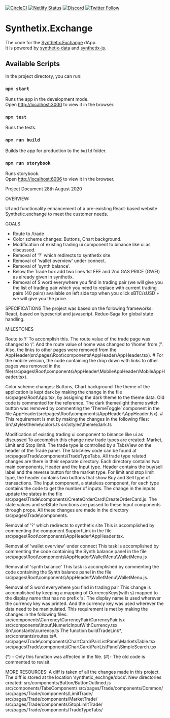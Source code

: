 [![CircleCI](https://circleci.com/gh/Synthetixio/synthetix-exchange.svg?style=svg&circle-token=fd3dc3a4369c1e281e05262f695d59f94cf5340f)](https://circleci.com/gh/Synthetixio/synthetix-exchange) [![Netlify Status](https://api.netlify.com/api/v1/badges/36a95f47-4d7c-4fd2-be00-fc28fa5822e9/deploy-status)](https://app.netlify.com/sites/synthetix/deploys) [![Discord](https://img.shields.io/discord/413890591840272394.svg?color=768AD4&label=discord&logo=https%3A%2F%2Fdiscordapp.com%2Fassets%2F8c9701b98ad4372b58f13fd9f65f966e.svg)](https://discordapp.com/channels/413890591840272394/)
[![Twitter Follow](https://img.shields.io/twitter/follow/synthetix_io.svg?label=synthetix_io&style=social)](https://twitter.com/synthetix_io)

# Synthetix.Exchange

The code for the [Synthetix.Exchange](https://synthetix.exchange) dApp.<br />
It is powered by [synthetix-data](https://github.com/Synthetixio/synthetix-data) and [synthetix-js](https://github.com/Synthetixio/synthetix-js).

## Available Scripts

In the project directory, you can run:

### `npm start`

Runs the app in the development mode.<br />
Open [http://localhost:3000](http://localhost:3000) to view it in the browser.

### `npm test`

Runs the tests.

### `npm run build`

Builds the app for production to the `build` folder.

### `npm run storybook`

Runs storybook.<br />
Open [http://localhost:6006](http://localhost:6006) to view it in the browser.

Project Document
28th August 2020

OVERVIEW:

UI and functionality enhancement of a pre-existing React-based website Synthetic.exchange to meet the customer needs.

GOALS
- Route to /trade
- Color scheme changes: Buttons, Chart background.
- Modification of existing trading ui component to binance like ui as discussed.
- Removal of '?' which redirects to synthetix site.
- Removal of 'wallet overview' under connect.
- Removal of 'synth balance'.
- Below the Trade box add two lines 1st FEE and 2nd GAS PRICE (GWEI) as already given in synthetix.
- Removal of S word everywhere you find in trading pair (we will give you the list of trading pair which you need to replace with current trading pairs (40 pairs) available on left side top when you click sBTC/sUSD + we will give you the price.

SPECIFICATIONS
The project was based on the following frameworks:
React, based on typescript and javascript.
Redux-Saga for global state handling.

MILESTONES

Route to ‘/’
To accomplish this. The route value of the trade page was changed to ‘/’. And the route value of home was changed to ‘/home’ from ‘/’. Also, the links to other pages were removed from the AppHeader(src\pages\Root\components\AppHeader\AppHeader.tsx). #
For the mobile version, the code containing the drop down with links to other pages was removed in the file(src\pages\Root\components\AppHeader\MobileAppHeader\MobileAppHeader.tsx).

Color scheme changes: Buttons, Chart background
The theme of the application is kept dark by making the change in the file src\pages\Root\App.tsx, by assigning the dark theme to the theme data. Old code is commented for the reference.
The dark theme/light theme switch button was removed by commenting the ‘ThemeToggle’ component in the file AppHeader(src\pages\Root\components\AppHeader\AppHeader.tsx). #
This requirement is met by making the changes in the following files:
Src\styles\theme\colors.ts
src\styles\theme\dark.ts

Modification of existing trading ui component to binance like ui as discussed
To accomplish this change new trade types are created: Market, Limit and Stop limit.
The trade type is controlled by a TabsView on the header of the Trade panel.
The tabsView code can be found at src\pages\Trade\components\TradeTypeTabs.
All trade type related changes are there in their separate directory. Each directory contains two main components, Header and the Input type.
Header contains the buy/sell label and the reverse button for the market type.
For limit and stop limit type, the header contains two buttons that show Buy and Sell type of transactions.
The Input component, a stateless component, for each type contains the code to get the number of inputs. The change in the inputs update the states in the file src\pages\Trade\components\CreateOrderCard\CreateOrderCard.js.
The state values and setState functions are passed to these Input components through props.
All these changes are made in the directory src\pages\Trade\components.

Removal of '?' which redirects to synthetix site
This is accomplished by commenting the component SupportLink in the file src\pages\Root\components\AppHeader\AppHeader.tsx.

Removal of 'wallet overview' under connect
This task is accomplished by commenting the code containing the Synth balance panel in the file src\pages\Root\components\AppHeader\WalletMenu\WalletMenu.js

Removal of 'synth balance'
This task is accomplished by commenting the code containing the Synth balance panel in the file src\pages\Root\components\AppHeader\WalletMenu\WalletMenu.js.

Removal of S word everywhere you find in trading pair
This change is accomplished by keeping a mapping of CurrencyKeys(with s) mapped to the display name that has no prefix ‘s’. The display name is used wherever the currency key was printed. And the currency key was used wherever the data need to be manipulated.
This requirement is met by making the changes in the following files:
src\components\Currency\CurrencyPair\CurrencyPair.tsx
src\components\Input\NumericInputWithCurrency.tsx
Src\constants\currency.ts
The function buildTradeLink*, src\constants\routes.ts#.
src\pages\Trade\components\ChartCard\PairListPanel\MarketsTable.tsx
src\pages\Trade\components\ChartCard\PairListPanel\SimpleSearch.tsx

(*) - Only this function was affected in the file.
(#)- The old code is commented to revisit.

MORE RESOURCES:
A diff is taken of all the changes made in this project. The diff is stored at the location ‘synthetic_exchnge/docs’.
New directories created: 
src/components/Button/ButtonOutlined.js
src/components/TabsComponent/
src/pages/Trade/components/Common/
src/pages/Trade/components/LimitTrade/
src/pages/Trade/components/MarketTrade/
src/pages/Trade/components/StopLimitTrade/
src/pages/Trade/components/TradeTypeTabs/



